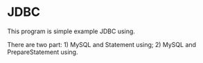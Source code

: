 # JDBC

This program is simple example JDBC using.

There are two part:
    1) MySQL and Statement using;
    2) MySQL and PrepareStatement using.
